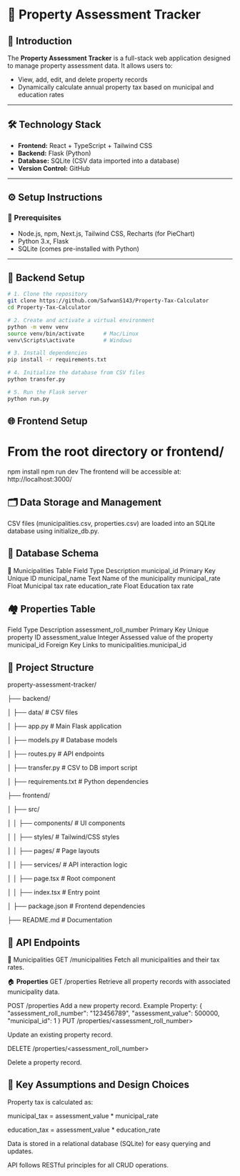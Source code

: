 # 🏡 Property Assessment Tracker

## 📘 Introduction

The **Property Assessment Tracker** is a full-stack web application designed to manage property assessment data. It allows users to:

- View, add, edit, and delete property records  
- Dynamically calculate annual property tax based on municipal and education rates

---

## 🛠️ Technology Stack

- **Frontend:** React + TypeScript + Tailwind CSS  
- **Backend:** Flask (Python)  
- **Database:** SQLite (CSV data imported into a database)  
- **Version Control:** GitHub  

---

## ⚙️ Setup Instructions

### 🔧 Prerequisites

- Node.js, npm, Next.js, Tailwind CSS, Recharts (for PieChart)
- Python 3.x, Flask
- SQLite (comes pre-installed with Python)

---

## 🐍 Backend Setup

```bash
# 1. Clone the repository
git clone https://github.com/SafwanS143/Property-Tax-Calculator
cd Property-Tax-Calculator

# 2. Create and activate a virtual environment
python -m venv venv
source venv/bin/activate      # Mac/Linux
venv\Scripts\activate         # Windows

# 3. Install dependencies
pip install -r requirements.txt

# 4. Initialize the database from CSV files
python transfer.py

# 5. Run the Flask server
python run.py
```
## 🌐 **Frontend Setup**
# From the root directory or frontend/
npm install
npm run dev
The frontend will be accessible at: http://localhost:3000/

## 🗂️ Data Storage and Management
CSV files (municipalities.csv, properties.csv) are loaded into an SQLite database using initialize_db.py.

## 🧩 **Database Schema**
📑 Municipalities Table
Field	Type	Description
municipal_id	Primary Key	Unique ID
municipal_name	Text	Name of the municipality
municipal_rate	Float	Municipal tax rate
education_rate	Float	Education tax rate

## 🏘️ **Properties Table**

Field	Type	Description
assessment_roll_number	Primary Key	Unique property ID
assessment_value	Integer	Assessed value of the property
municipal_id	Foreign Key	Links to municipalities.municipal_id

## 📁 **Project Structure**
property-assessment-tracker/

├── backend/

│   ├── data/                 # CSV files

│   ├── app.py                # Main Flask application

│   ├── models.py             # Database models

│   ├── routes.py             # API endpoints

│   ├── transfer.py           # CSV to DB import script

│   ├── requirements.txt      # Python dependencies

├── frontend/

│   ├── src/

│   │   ├── components/       # UI components

│   │   ├── styles/           # Tailwind/CSS styles

│   │   ├── pages/            # Page layouts

│   │   ├── services/         # API interaction logic

│   │   ├── page.tsx          # Root component

│   │   ├── index.tsx         # Entry point

│   ├── package.json          # Frontend dependencies

├── README.md                 # Documentation


## 🧪 **API Endpoints**
📍 Municipalities
GET /municipalities
Fetch all municipalities and their tax rates.

🏠 **Properties**
GET /properties
Retrieve all property records with associated municipality data.

POST /properties
Add a new property record.
Example Property:
{
  "assessment_roll_number": "123456789",
  "assessment_value": 500000,
  "municipal_id": 1
}
PUT /properties/<assessment_roll_number>

Update an existing property record.

DELETE /properties/<assessment_roll_number>

Delete a property record.

## 📐 **Key Assumptions and Design Choices**
Property tax is calculated as:

municipal_tax = assessment_value * municipal_rate

education_tax = assessment_value * education_rate

Data is stored in a relational database (SQLite) for easy querying and updates.

API follows RESTful principles for all CRUD operations.
